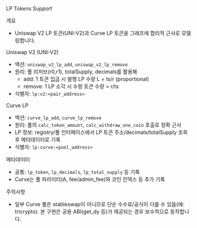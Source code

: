 LP Tokens Support

개요
- Uniswap V2 LP 토큰(UNI-V2)과 Curve LP 토큰을 그래프에 합리적 근사로 모델링합니다.

Uniswap V2 (UNI-V2)
- 액션: `uniswap_v2_lp_add`, `uniswap_v2_lp_remove`
- 원리: 풀 리저브(r0,r1), totalSupply, decimals를 활용해
  - add: 1 토큰 입금 시 발행 LP 수량 L = ts/r (proportional)
  - remove: 1 LP 소각 시 수령 토큰 수량 = r/ts
- 식별자: `lp:v2:<pair_address>`

Curve LP
- 액션: `curve_lp_add`, `curve_lp_remove`
- 원리: 풀의 `calc_token_amount`, `calc_withdraw_one_coin` 호출로 정확 근사
- LP 정보: registry/풀 인터페이스에서 LP 토큰 주소/decimals/totalSupply 조회 후 메타데이터로 기록
- 식별자: `lp:curve:<pool_address>`

메타데이터
- 공통: `lp_token`, `lp_decimals`, `lp_total_supply` 등 기록
- Curve는 풀 파라미터(A, fee/admin_fee)와 코인 인덱스 등 추가 기록

주의사항
- 일부 Curve 풀은 stableswap이 아니므로 단순 수수료/공식이 다를 수 있음(예: tricrypto). 본 구현은 공용 ABI(get_dy 등)가 제공되는 경우 보수적으로 동작합니다.

